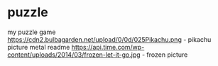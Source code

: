 # puzzle
my puzzle game
https://cdn2.bulbagarden.net/upload/0/0d/025Pikachu.png - pikachu picture
metal readme
https://api.time.com/wp-content/uploads/2014/03/frozen-let-it-go.jpg - frozen picture
